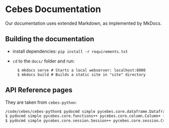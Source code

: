 # Cebes Documentation

Our documentation uses extended Markdown, as implemented by MkDocs.

## Building the documentation

- install dependencies: `pip install -r requirements.txt`
- `cd` to the `docs/` folder and run:

        $ mkdocs serve # Starts a local webserver: localhost:8000
        $ mkdocs build # Builds a static site in "site" directory
        
## API Reference pages

They are taken from `cebes-python`:

```bash
/code/cebes/cebes-python$ pydocmd simple pycebes.core.dataframe.Dataframe++ pycebes.core.dataframe.GroupedDataframe+ > dataframe_reference.md
$ pydocmd simple pycebes.core.functions++ pycebes.core.column.Column+ > dataframe_functions.md
$ pydocmd simple pycebes.core.session.Session++ pycebes.core.session.CsvReadOptions++ pycebes.core.session.JsonReadOptions++ pycebes.core.session.ParquetReadOptions++ > session_api.md
```